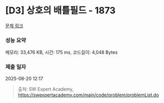 # [D3] 상호의 배틀필드 - 1873 

[문제 링크](https://swexpertacademy.com/main/code/problem/problemDetail.do?contestProbId=AV5LyE7KD2ADFAXc) 

### 성능 요약

메모리: 33,476 KB, 시간: 175 ms, 코드길이: 4,048 Bytes

### 제출 일자

2025-08-20 12:17



> 출처: SW Expert Academy, https://swexpertacademy.com/main/code/problem/problemList.do
